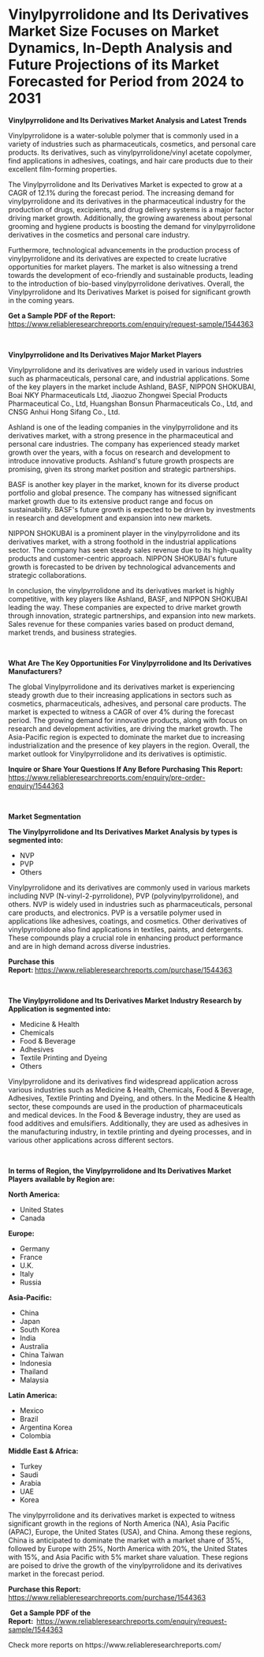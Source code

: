 <p><h1>Vinylpyrrolidone and Its Derivatives Market Size Focuses on Market Dynamics, In-Depth Analysis and Future Projections of its Market Forecasted for Period from 2024 to 2031</h1></p><p><strong>Vinylpyrrolidone and Its Derivatives Market Analysis and Latest Trends</strong></p>
<p><p>Vinylpyrrolidone is a water-soluble polymer that is commonly used in a variety of industries such as pharmaceuticals, cosmetics, and personal care products. Its derivatives, such as vinylpyrrolidone/vinyl acetate copolymer, find applications in adhesives, coatings, and hair care products due to their excellent film-forming properties.</p><p>The Vinylpyrrolidone and Its Derivatives Market is expected to grow at a CAGR of 12.1% during the forecast period. The increasing demand for vinylpyrrolidone and its derivatives in the pharmaceutical industry for the production of drugs, excipients, and drug delivery systems is a major factor driving market growth. Additionally, the growing awareness about personal grooming and hygiene products is boosting the demand for vinylpyrrolidone derivatives in the cosmetics and personal care industry.</p><p>Furthermore, technological advancements in the production process of vinylpyrrolidone and its derivatives are expected to create lucrative opportunities for market players. The market is also witnessing a trend towards the development of eco-friendly and sustainable products, leading to the introduction of bio-based vinylpyrrolidone derivatives. Overall, the Vinylpyrrolidone and Its Derivatives Market is poised for significant growth in the coming years.</p></p>
<p><strong>Get a Sample PDF of the Report:&nbsp;</strong> <a href="https://www.reliableresearchreports.com/enquiry/request-sample/1544363">https://www.reliableresearchreports.com/enquiry/request-sample/1544363</a></p>
<p>&nbsp;</p>
<p><strong>Vinylpyrrolidone and Its Derivatives Major Market Players</strong></p>
<p><p>Vinylpyrrolidone and its derivatives are widely used in various industries such as pharmaceuticals, personal care, and industrial applications. Some of the key players in the market include Ashland, BASF, NIPPON SHOKUBAI, Boai NKY Pharmaceuticals Ltd, Jiaozuo Zhongwei Special Products Pharmaceutical Co., Ltd, Huangshan Bonsun Pharmaceuticals Co., Ltd, and CNSG Anhui Hong Sifang Co., Ltd.</p><p>Ashland is one of the leading companies in the vinylpyrrolidone and its derivatives market, with a strong presence in the pharmaceutical and personal care industries. The company has experienced steady market growth over the years, with a focus on research and development to introduce innovative products. Ashland's future growth prospects are promising, given its strong market position and strategic partnerships.</p><p>BASF is another key player in the market, known for its diverse product portfolio and global presence. The company has witnessed significant market growth due to its extensive product range and focus on sustainability. BASF's future growth is expected to be driven by investments in research and development and expansion into new markets.</p><p>NIPPON SHOKUBAI is a prominent player in the vinylpyrrolidone and its derivatives market, with a strong foothold in the industrial applications sector. The company has seen steady sales revenue due to its high-quality products and customer-centric approach. NIPPON SHOKUBAI's future growth is forecasted to be driven by technological advancements and strategic collaborations.</p><p>In conclusion, the vinylpyrrolidone and its derivatives market is highly competitive, with key players like Ashland, BASF, and NIPPON SHOKUBAI leading the way. These companies are expected to drive market growth through innovation, strategic partnerships, and expansion into new markets. Sales revenue for these companies varies based on product demand, market trends, and business strategies.</p></p>
<p>&nbsp;</p>
<p><strong>What Are The Key Opportunities For Vinylpyrrolidone and Its Derivatives Manufacturers?</strong></p>
<p><p>The global Vinylpyrrolidone and its derivatives market is experiencing steady growth due to their increasing applications in sectors such as cosmetics, pharmaceuticals, adhesives, and personal care products. The market is expected to witness a CAGR of over 4% during the forecast period. The growing demand for innovative products, along with focus on research and development activities, are driving the market growth. The Asia-Pacific region is expected to dominate the market due to increasing industrialization and the presence of key players in the region. Overall, the market outlook for Vinylpyrrolidone and its derivatives is optimistic.</p></p>
<p><strong>Inquire or Share Your Questions If Any Before Purchasing This Report:</strong> <a href="https://www.reliableresearchreports.com/enquiry/pre-order-enquiry/1544363">https://www.reliableresearchreports.com/enquiry/pre-order-enquiry/1544363</a></p>
<p>&nbsp;</p>
<p><strong>Market Segmentation</strong></p>
<p><strong>The Vinylpyrrolidone and Its Derivatives Market Analysis by types is segmented into:</strong></p>
<p><ul><li>NVP</li><li>PVP</li><li>Others</li></ul></p>
<p><p>Vinylpyrrolidone and its derivatives are commonly used in various markets including NVP (N-vinyl-2-pyrrolidone), PVP (polyvinylpyrrolidone), and others. NVP is widely used in industries such as pharmaceuticals, personal care products, and electronics. PVP is a versatile polymer used in applications like adhesives, coatings, and cosmetics. Other derivatives of vinylpyrrolidone also find applications in textiles, paints, and detergents. These compounds play a crucial role in enhancing product performance and are in high demand across diverse industries.</p></p>
<p><strong>Purchase this Report:&nbsp;</strong><a href="https://www.reliableresearchreports.com/purchase/1544363">https://www.reliableresearchreports.com/purchase/1544363</a></p>
<p>&nbsp;</p>
<p><strong>The Vinylpyrrolidone and Its Derivatives Market Industry Research by Application is segmented into:</strong></p>
<p><ul><li>Medicine & Health</li><li>Chemicals</li><li>Food & Beverage</li><li>Adhesives</li><li>Textile Printing and Dyeing</li><li>Others</li></ul></p>
<p><p>Vinylpyrrolidone and its derivatives find widespread application across various industries such as Medicine & Health, Chemicals, Food & Beverage, Adhesives, Textile Printing and Dyeing, and others. In the Medicine & Health sector, these compounds are used in the production of pharmaceuticals and medical devices. In the Food & Beverage industry, they are used as food additives and emulsifiers. Additionally, they are used as adhesives in the manufacturing industry, in textile printing and dyeing processes, and in various other applications across different sectors.</p></p>
<p>&nbsp;</p>
<p><strong>In terms of Region, the Vinylpyrrolidone and Its Derivatives Market Players available by Region are:</strong></p>
<p>
    <p> <strong> North America: </strong>
        <ul>
            <li>United States</li>
            <li>Canada</li>
        </ul>
        </p> 
    <p> <strong> Europe: </strong>
        <ul>
            <li>Germany</li>
            <li>France</li>
            <li>U.K.</li>
            <li>Italy</li>
            <li>Russia</li>
        </ul>
        </p> 
    <p> <strong> Asia-Pacific: </strong>
        <ul>
            <li>China</li>
            <li>Japan</li>
            <li>South Korea</li>
            <li>India</li>
            <li>Australia</li>
            <li>China Taiwan</li>
            <li>Indonesia</li>
            <li>Thailand</li>
            <li>Malaysia</li>
        </ul>
        </p> 
    <p> <strong> Latin America: </strong>
        <ul>
            <li>Mexico</li>
            <li>Brazil</li>
            <li>Argentina Korea</li>
            <li>Colombia</li>
        </ul>
        </p> 
    <p> <strong> Middle East & Africa: </strong>
        <ul>
            <li>Turkey</li>
            <li>Saudi</li>
            <li>Arabia</li>
            <li>UAE</li>
            <li>Korea</li>
        </ul>
    </p>
    </p>
<p><p>The vinylpyrrolidone and its derivatives market is expected to witness significant growth in the regions of North America (NA), Asia Pacific (APAC), Europe, the United States (USA), and China. Among these regions, China is anticipated to dominate the market with a market share of 35%, followed by Europe with 25%, North America with 20%, the United States with 15%, and Asia Pacific with 5% market share valuation. These regions are poised to drive the growth of the vinylpyrrolidone and its derivatives market in the forecast period.</p></p>
<p><strong>Purchase this Report: </strong><a href="https://www.reliableresearchreports.com/purchase/1544363">https://www.reliableresearchreports.com/purchase/1544363</a></p>
<p>&nbsp;<strong>Get a Sample PDF of the Report:&nbsp;&nbsp;</strong><a href="https://www.reliableresearchreports.com/enquiry/request-sample/1544363">https://www.reliableresearchreports.com/enquiry/request-sample/1544363</a></p>
<p><strong></strong></p>
<p>Check more reports on https://www.reliableresearchreports.com/</p>